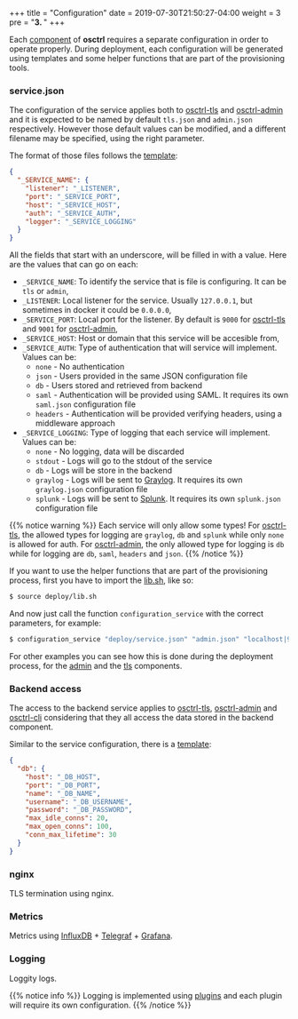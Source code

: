 +++
title = "Configuration"
date = 2019-07-30T21:50:27-04:00
weight = 3
pre = "<b>3. </b>"
+++

Each [component](/components/) of **osctrl** requires a separate configuration in order to operate properly. During deployment, each configuration will be generated using templates and some helper functions that are part of the provisioning tools.

### service.json

The configuration of the service applies both to [osctrl-tls](/components/osctrl-tls/) and [osctrl-admin](/components/osctrl-admin/) and it is expected to be named by default `tls.json` and `admin.json` respectively. However those default values can be modified, and a different filename may be specified, using the right parameter.

The format of those files follows the [template](https://github.com/jmpsec/osctrl/blob/master/deploy/service.json):

```json
{
  "_SERVICE_NAME": {
    "listener": "_LISTENER",
    "port": "_SERVICE_PORT",
    "host": "_SERVICE_HOST",
    "auth": "_SERVICE_AUTH",
    "logger": "_SERVICE_LOGGING"
  }
}
```

All the fields that start with an underscore, will be filled in with a value. Here are the values that can go on each:

* `_SERVICE_NAME`: To identify the service that is file is configuring. It can be `tls` or `admin`,
* `_LISTENER`: Local listener for the service. Usually `127.0.0.1`, but sometimes in docker it could be `0.0.0.0`,
* `_SERVICE_PORT`: Local port for the listener. By default is `9000` for [osctrl-tls](/components/osctrl-tls/) and `9001` for [osctrl-admin](/components/osctrl-admin/),
* `_SERVICE_HOST`: Host or domain that this service will be accesible from,
* `_SERVICE_AUTH`: Type of authentication that will service will implement. Values can be:
  * `none` - No authentication
  * `json` - Users provided in the same JSON configuration file
  * `db` - Users stored and retrieved from backend
  * `saml` - Authentication will be provided using SAML. It requires its own `saml.json` configuration file
  * `headers` - Authentication will be provided verifying headers, using a middleware approach
* `_SERVICE_LOGGING`: Type of logging that each service will implement. Values can be:
  * `none` - No logging, data will be discarded
  * `stdout` - Logs will go to the stdout of the service
  * `db` - Logs will be store in the backend
  * `graylog` - Logs will be sent to [Graylog](https://www.graylog.org/). It requires its own `graylog.json` configuration file
  * `splunk` - Logs will be sent to [Splunk](https://www.splunk.com/). It requires its own `splunk.json` configuration file

{{% notice warning %}}
Each service will only allow some types! For [osctrl-tls](/components/osctrl-tls/), the allowed types for logging are `graylog`, `db` and `splunk` while only `none` is allowed for auth. For [osctrl-admin](/components/osctrl-admin/), the only allowed type for logging is `db`  while for logging are `db`, `saml`, `headers` and `json`.
{{% /notice %}}

If you want to use the helper functions that are part of the provisioning process, first you have to import the [lib.sh](https://github.com/jmpsec/osctrl/blob/master/deploy/lib.sh), like so:

```bash
$ source deploy/lib.sh
```

And now just call the function `configuration_service` with the correct parameters, for example:

```bash
$ configuration_service "deploy/service.json" "admin.json" "localhost|9001" "admin" "0.0.0.0" "db" "db"
```

For other examples you can see how this is done during the deployment process, for the [admin](https://github.com/jmpsec/osctrl/blob/master/deploy/provision.sh#L517) and the [tls](https://github.com/jmpsec/osctrl/blob/master/deploy/provision.sh#L499) components.

### Backend access

The access to the backend service applies to [osctrl-tls](/components/osctrl-tls/), [osctrl-admin](/components/osctrl-admin/) and [osctrl-cli](/components/osctrl-cli/) considering that they all access the data stored in the backend component.

Similar to the service configuration, there is a [template](https://github.com/jmpsec/osctrl/blob/master/deploy/db.json):

```json
{
  "db": {
    "host": "_DB_HOST",
    "port": "_DB_PORT",
    "name": "_DB_NAME",
    "username": "_DB_USERNAME",
    "password": "_DB_PASSWORD",
    "max_idle_conns": 20,
    "max_open_conns": 100,
    "conn_max_lifetime": 30
  }
}
```

### nginx

TLS termination using nginx.

### Metrics

Metrics using [InfluxDB](https://www.influxdata.com/products/influxdb-overview/) + [Telegraf](https://www.influxdata.com/time-series-platform/telegraf/) + [Grafana](https://grafana.com/).

### Logging

Loggity logs.

{{% notice info %}}
Logging is implemented using [plugins](https://github.com/javuto/osctrl/tree/master/plugins) and each plugin will require its own configuration.
{{% /notice %}}
